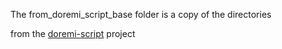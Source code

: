 The from_doremi_script_base folder is a copy of the directories


from the [doremi-script](http://github.com/rothfield/doremi-script) project

